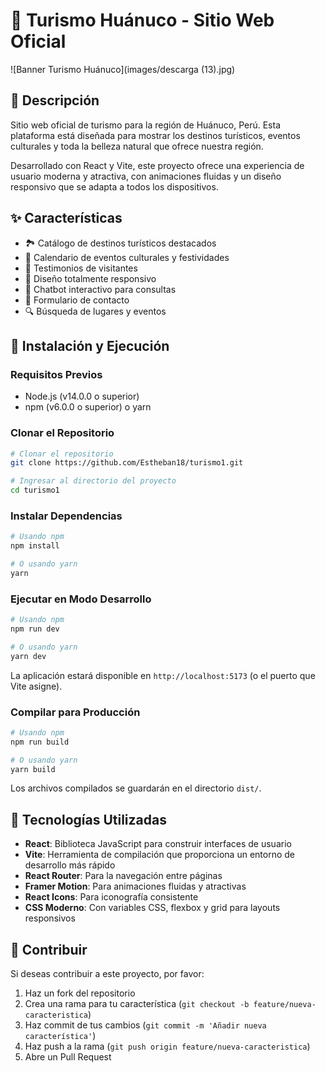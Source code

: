 # 🌄 Turismo Huánuco - Sitio Web Oficial

![Banner Turismo Huánuco](images/descarga (13).jpg)

## 📝 Descripción

Sitio web oficial de turismo para la región de Huánuco, Perú. Esta plataforma está diseñada para mostrar los destinos turísticos, eventos culturales y toda la belleza natural que ofrece nuestra región.

Desarrollado con React y Vite, este proyecto ofrece una experiencia de usuario moderna y atractiva, con animaciones fluidas y un diseño responsivo que se adapta a todos los dispositivos.

## ✨ Características

- 🏞️ Catálogo de destinos turísticos destacados
- 📅 Calendario de eventos culturales y festividades
- 👥 Testimonios de visitantes
- 📱 Diseño totalmente responsivo
- 💬 Chatbot interactivo para consultas
- 📝 Formulario de contacto
- 🔍 Búsqueda de lugares y eventos

## 🚀 Instalación y Ejecución

### Requisitos Previos

- Node.js (v14.0.0 o superior)
- npm (v6.0.0 o superior) o yarn

### Clonar el Repositorio

```bash
# Clonar el repositorio
git clone https://github.com/Estheban18/turismo1.git

# Ingresar al directorio del proyecto
cd turismo1
```

### Instalar Dependencias

```bash
# Usando npm
npm install

# O usando yarn
yarn
```

### Ejecutar en Modo Desarrollo

```bash
# Usando npm
npm run dev

# O usando yarn
yarn dev
```

La aplicación estará disponible en `http://localhost:5173` (o el puerto que Vite asigne).

### Compilar para Producción

```bash
# Usando npm
npm run build

# O usando yarn
yarn build
```

Los archivos compilados se guardarán en el directorio `dist/`.

## 🔧 Tecnologías Utilizadas

- **React**: Biblioteca JavaScript para construir interfaces de usuario
- **Vite**: Herramienta de compilación que proporciona un entorno de desarrollo más rápido
- **React Router**: Para la navegación entre páginas
- **Framer Motion**: Para animaciones fluidas y atractivas
- **React Icons**: Para iconografía consistente
- **CSS Moderno**: Con variables CSS, flexbox y grid para layouts responsivos

## 🤝 Contribuir

Si deseas contribuir a este proyecto, por favor:

1. Haz un fork del repositorio
2. Crea una rama para tu característica (`git checkout -b feature/nueva-caracteristica`)
3. Haz commit de tus cambios (`git commit -m 'Añadir nueva característica'`)
4. Haz push a la rama (`git push origin feature/nueva-caracteristica`)
5. Abre un Pull Request


